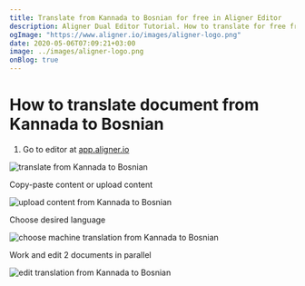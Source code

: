 ```yaml
---
title: Translate from Kannada to Bosnian for free in Aligner Editor
description: Aligner Dual Editor Tutorial. How to translate for free from Kannada to Bosnian. Aligner is multilingual document management platform. 
ogImage: "https://www.aligner.io/images/aligner-logo.png"
date: 2020-05-06T07:09:21+03:00
image: ../images/aligner-logo.png
onBlog: true
---
```


# How to translate document from Kannada to Bosnian

1. Go to editor at [app.aligner.io](https://app.aligner.io "Aligner App web page")

![translate from Kannada to Bosnian](../aligner-blank-editor.png "translate from Kannada to Bosnian")

Copy-paste content or upload content

![upload content from Kannada to Bosnian](../aligner-uploaded-document.png "upload content from Kannada to Bosnian")

Choose desired language

![choose machine translation from Kannada to Bosnian](../aligner-language-dropdown.png "choose machine translation from Kannada to Bosnian")

Work and edit 2 documents in parallel

![edit translation from Kannada to Bosnian](../aligner-double-sitded-editor.png "edit translation from Kannada to Bosnian")


